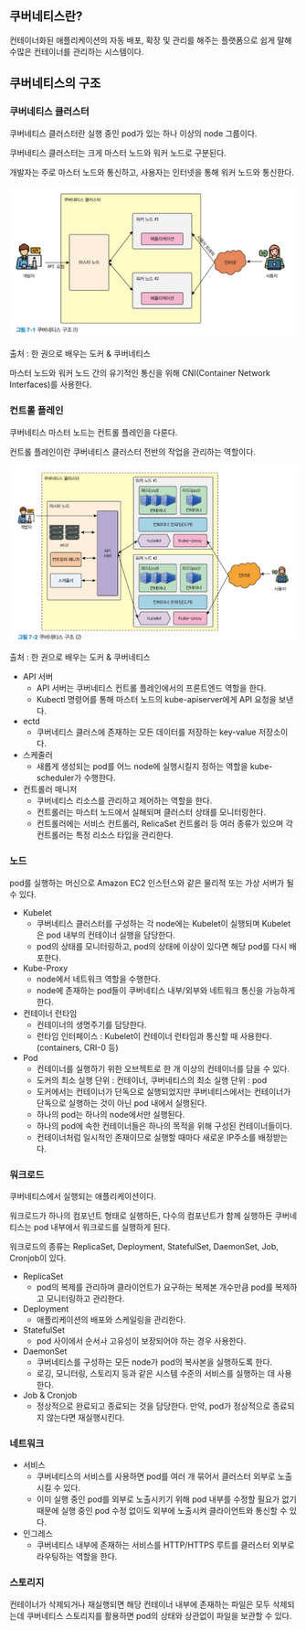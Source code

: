 ## 쿠버네티스란?

컨테이너화된 애플리케이션의 자동 배포, 확장 및 관리를 해주는 플랫폼으로 쉽게 말해 수많은 컨테이너를 관리하는 시스템이다.

## 쿠버네티스의 구조

### 쿠버네티스 클러스터

쿠버네티스 클러스터란 실행 중인 pod가 있는 하나 이상의 node 그룹이다.

쿠버네티스 클러스터는 크게 마스터 노드와 워커 노드로 구분된다.

개발자는 주로 마스터 노드와 통신하고, 사용자는 인터넷을 통해 워커 노드와 통신한다.

![구조1](/images/쿠버네티스구조1.png)

출처 : 한 권으로 배우는 도커 & 쿠버네티스

마스터 노드와 워커 노드 간의 유기적인 통신을 위해 CNI(Container Network Interfaces)를 사용한다.

### 컨트롤 플레인

쿠버네티스 마스터 노드는 컨트롤 플레인을 다룬다.

컨트롤 플레인이란 쿠버네티스 클러스터 전반의 작업을 관리하는 역할이다.

![구조2](/images/쿠버네티스구조2.png)

출처 : 한 권으로 배우는 도커 & 쿠버네티스

- API 서버
    - API 서버는 쿠버네티스 컨트롤 플레인에서의 프론트엔드 역할을 한다.
    - Kubectl 명령어를 통해 마스터 노드의 kube-apiserver에게 API 요청을 보낸다.
- ectd
    - 쿠버네티스 클러스에 존재하는 모든 데이터를 저장하는 key-value 저장소이다.
- 스케줄러
    - 새롭게 생성되는 pod를 어느 node에 실행시킬지 정하는 역할을 kube-scheduler가 수행한다.
- 컨트롤러 매니저
    - 쿠버네티스 리소스를 관리하고 제어하는 역할을 한다.
    - 컨트롤러는 마스터 노드에서 실해되며 클러스터 상태를 모니터링한다.
    - 컨트롤러에는 서비스 컨트롤러, RelicaSet 컨트롤러 등 여러 종류가 있으며 각 컨트롤러는 특정 리소스 타입을 관리한다.

### 노드

pod를 실행하는 머신으로 Amazon EC2 인스턴스와 같은 물리적 또는 가상 서버가 될 수 있다.

- Kubelet
    - 쿠버네티스 클러스터를 구성하는 각 node에는 Kubelet이 실행되며 Kubelet은 pod 내부의 컨테이너 실행을 담당한다.
    - pod의 상태를 모니터링하고, pod의 상태에 이상이 있다면 해당 pod를 다시 배포한다.
- Kube-Proxy
    - node에서 네트워크 역할을 수행한다.
    - node에 존재하는 pod들이 쿠버네티스 내부/외부와 네트워크 통신을 가능하게 한다.
- 컨테이너 런타임
    - 컨테이너의 생명주기를 담당한다.
    - 런타임 인터페이스 : Kubelet이 컨테이너 런타임과 통신할 때 사용한다. (containers, CRI-0 등)
- Pod
    - 컨테이너를 실행하기 위한 오브젝트로 한 개 이상의 컨테이너를 담을 수 있다.
    - 도커의 최소 실행 단위 : 컨테이너, 쿠버네티스의 최소 실행 단위 : pod
    - 도커에서는 컨테이너가 단독으로 실행되었지만 쿠버네티스에서는 컨테이너가 단독으로 실행하는 것이 아닌 pod 내에서 실행된다.
    - 하나의 pod는 하나의 node에서만 실행된다.
    - 하나의 pod에 속한 컨테이너들은 하나의 목적을 위해 구성된 컨테이너들이다.
    - 컨테이너처럼 일시적인 존재이므로 실행할 때마다 새로운 IP주소를 배정받는다.

### 워크로드

쿠버네티스에서 실행되는 애플리케이션이다.

워크로드가 하나의 컴포넌트 형태로 실행하든, 다수의 컴포넌트가 함께 실행하든 쿠버네티스는 pod 내부에서 워크로드를 실행하게 된다.

워크로드의 종류는 ReplicaSet, Deployment, StatefulSet, DaemonSet, Job, Cronjob이 있다.

- ReplicaSet
    - pod의 복제를 관리하며 클라이언트가 요구하는 복제본 개수만큼 pod를 복제하고 모니터링하고 관리한다.
- Deployment
    - 애플리케이션의 배포와 스케일링을 관리한다.
- StatefulSet
    - pod 사이에서 순서ㅘ 고유성이 보장되어야 하는 경우 사용한다.
- DaemonSet
    - 쿠버네티스를 구성하는 모든 node가 pod의 복사본을 실행하도록 한다.
    - 로깅, 모니터링, 스토리지 등과 같은 시스템 수준의 서비스를 실행하는 데 사용한다.
- Job & Cronjob
    - 정상적으로 완료되고 종료되는 것을 담당한다. 만약, pod가 정상적으로 종료되지 않는다면 재실행시킨다.

### 네트워크

- 서비스
    - 쿠버네티스의 서비스를 사용하면 pod를 여러 개 묶어서 클러스터 외부로 노출시킬 수 있다.
    - 이미 실행 중인 pod를 외부로 노출시키기 위해 pod 내부를 수정할 필요가 없기 때문에 실행 중인 pod 수정 없이도 외부에 노출시켜 클라이언트와 통신할 수 있다.
- 인그레스
    - 쿠버네티스 내부에 존재하는 서비스를 HTTP/HTTPS 루트를 클러스터 외부로 라우팅하는 역할을 한다.

### 스토리지

컨테이너가 삭제되거나 재실행되면 해당 컨테이너 내부에 존재하는 파일은 모두 삭제되는데 쿠버네티스 스토리지를 활용하면 pod의 상태와 상관없이 파일을 보관할 수 있다.